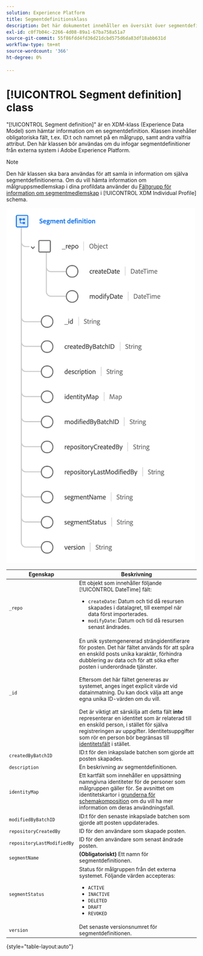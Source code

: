 ```yaml
---
solution: Experience Platform
title: Segmentdefinitionsklass
description: Det här dokumentet innehåller en översikt över segmentdefinitionsklassen i XDM (Experience Data Model).
exl-id: c0f7b04c-2266-4d08-89a1-67ba758a51a7
source-git-commit: 55f86fdd4fd36d21dcbd575d6da83df18abb631d
workflow-type: tm+mt
source-wordcount: '366'
ht-degree: 0%

---
```


# [!UICONTROL Segment definition] class

&quot;[!UICONTROL Segment definition]&quot; är en XDM-klass (Experience Data Model) som hämtar information om en segmentdefinition. Klassen innehåller obligatoriska fält, t.ex. ID:t och namnet på en målgrupp, samt andra valfria attribut. Den här klassen bör användas om du infogar segmentdefinitioner från externa system i Adobe Experience Platform.

>[!NOTE]
>
>Den här klassen ska bara användas för att samla in information om själva segmentdefinitionerna. Om du vill hämta information om målgruppsmedlemskap i dina profildata använder du [Fältgrupp för information om segmentmedlemskap](../field-groups/profile/segmentation.md) i [!UICONTROL XDM Individual Profile] schema.

![](../images/classes/segment-definition.png)

| Egenskap | Beskrivning |
| --- | --- |
| `_repo` | Ett objekt som innehåller följande [!UICONTROL DateTime] fält: <ul><li>`createDate`: Datum och tid då resursen skapades i datalagret, till exempel när data först importerades.</li><li>`modifyDate`: Datum och tid då resursen senast ändrades.</li></ul> |
| `_id` | En unik systemgenererad strängidentifierare för posten. Det här fältet används för att spåra en enskild posts unika karaktär, förhindra dubblering av data och för att söka efter posten i underordnade tjänster.<br><br>Eftersom det här fältet genereras av systemet, anges inget explicit värde vid datainmatning. Du kan dock välja att ange egna unika ID-värden om du vill.<br><br>Det är viktigt att särskilja att detta fält **inte** representerar en identitet som är relaterad till en enskild person, i stället för själva registreringen av uppgifter. Identitetsuppgifter som rör en person bör begränsas till [identitetsfält](../schema/composition.md#identity) i stället. |
| `createdByBatchID` | ID:t för den inkapslade batchen som gjorde att posten skapades. |
| `description` | En beskrivning av segmentdefinitionen. |
| `identityMap` | Ett kartfält som innehåller en uppsättning namngivna identiteter för de personer som målgruppen gäller för. Se avsnittet om identitetskartor i [grunderna för schemakomposition](../schema/composition.md#identityMap) om du vill ha mer information om deras användningsfall. |
| `modifiedByBatchID` | ID:t för den senaste inkapslade batchen som gjorde att posten uppdaterades. |
| `repositoryCreatedBy` | ID för den användare som skapade posten. |
| `repositoryLastModifiedBy` | ID för den användare som senast ändrade posten. |
| `segmentName` | **(Obligatoriskt)** Ett namn för segmentdefinitionen. |
| `segmentStatus` | Status för målgruppen från det externa systemet. Följande värden accepteras: <ul><li>`ACTIVE`</li><li>`INACTIVE`</li><li>`DELETED`</li><li>`DRAFT`</li><li>`REVOKED`</li></ul> |
| `version` | Det senaste versionsnumret för segmentdefinitionen. |

{style="table-layout:auto"}
